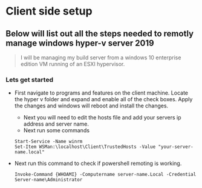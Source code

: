 # Client side setup

## Below will list out all the steps needed to remotly manage windows hyper-v server 2019
  >
  > I will be managing my build server from a windows 10 enterprise edition VM running of an ESXI hypervisor.
  >
### Lets get started

- First navigate to programs and features on the client machine. Locate the hyper v folder and expand and enable all of the check boxes. Apply the changes and windows will reboot and install the changes.
  - Next you will need to edit the hosts file and add your servers ip address and server name.
  - Next run some commands

  ```
  Start-Service -Name winrm
  Set-Item WSMan:\localhost\Client\TrustedHosts -Value "your-server-name.local"
  ```

- Next run this command to check if powershell remoting is working.

  ```
  Invoke-Command {WHOAMI} -Computername server-name.Local -Credential Server-name\Administrator
  ```
